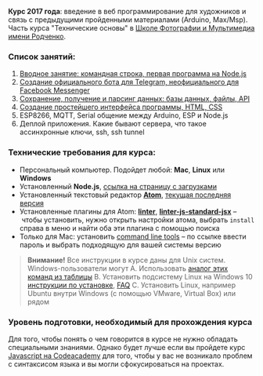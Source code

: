 __Курс 2017 года__: введение в веб программирование для художников и связь с предыдущими пройденными материалами (Arduino, Max/Msp). Часть курса "Технические основы" в [Школе Фотографии и Мультимедиа имени Родченко](http://mdfschool.ru).


### Список занятий:

01. [Вводное занятие: командная строка, первая программа на Node.js](lesson-01)
02. [Создание официального бота для Telegram, неофициального для Facebook Messenger](lesson-02)
03. [Сохранение, получение и парсинг данных: базы данных, файлы, API](lesson-03)
04. [Создание простейшего интерфейса программы, HTML, CSS](lesson-04)
05. ESP8266, MQTT, Serial общение между Arduino, ESP и Node.js
06. Деплой приложения. Какие бывают сервера, что такое ассинхронные ключи, ssh, ssh tunnel


### Технические требования для курса:

- Персональный компьютер. Подойдет любой: __Mac__, __Linux__ или __Windows__
- Установленный __Node.js__, [ссылка на страницу с загрузками](https://nodejs.org/en/download/)
- Установленный текстовый редактор [__Atom__](http://atom.io), [текущая последняя версия](https://github.com/atom/atom/releases/tag/v1.16.0)
- Установленные плагины для Atom: [__linter__](https://atom.io/packages/linter), [__linter-js-standard-jsx__](https://atom.io/packages/linter-js-standard-jsx) – чтобы установить, нужно открыть настройки атома, выбрать `install` справа в меню и найти оба эти плагина с помощью поиска
- Только для Mac: установить [command line tools](https://developer.apple.com/downloads/) – по ссылке ввести пароль и выбрать подходящую для вашей системы версию

> __Внимание!__ Все инструкции в курсе даны для Unix систем. Windows-пользователи могут
  A. Использовать [аналог этих команд из таблицы](https://www.lemoda.net/windows/windows2unix/windows2unix.html)
  B. Установить подсистему Linux на Windows 10 [инструкции по установке](https://msdn.microsoft.com/en-us/commandline/wsl/install_guide), [FAQ](https://msdn.microsoft.com/en-us/commandline/wsl/faq)
  C. Установить Linux, например Ubuntu внутри Windows (с помощью VMware, Virtual Box) или рядом


### Уровень подготовки, необходимый для прохождения курса

Для того, чтобы понять о чем говорится в курсе не нужно обладать специальными знаниями. Однако будет лучше если вы пройдете курс [Javascript на Codeacademy](https://www.codecademy.com/learn/learn-javascript) для того, чтобы у вас не возникало проблем с синтаксисом языка и вы могли сфокусироваться на проектах.
